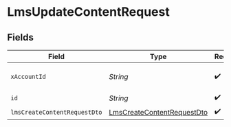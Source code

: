 # LmsUpdateContentRequest


## Fields

| Field                                                                               | Type                                                                                | Required                                                                            | Description                                                                         |
| ----------------------------------------------------------------------------------- | ----------------------------------------------------------------------------------- | ----------------------------------------------------------------------------------- | ----------------------------------------------------------------------------------- |
| `xAccountId`                                                                        | *String*                                                                            | :heavy_check_mark:                                                                  | The account identifier                                                              |
| `id`                                                                                | *String*                                                                            | :heavy_check_mark:                                                                  | N/A                                                                                 |
| `lmsCreateContentRequestDto`                                                        | [LmsCreateContentRequestDto](../../models/components/LmsCreateContentRequestDto.md) | :heavy_check_mark:                                                                  | N/A                                                                                 |